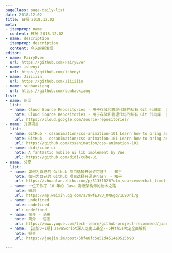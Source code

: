 ```yaml
---
pageClass: page-daily-list
date: 2018.12.02
title: 日报 2018.12.02
meta:
- itemprop: name
  content: 日报 2018.12.02
- name: description
  itemprop: description
  content: 今天的新发现
editor:
- name: FairyEver
  url: https://github.com/FairyEver
- name: ishenyi
  url: https://github.com/ishenyi
- name: Jiiiiiin
  url: https://github.com/Jiiiiiin
- name: sunhaoxiang
  url: https://github.com/sunhaoxiang
list:
- name: 新闻
  list:
  - name: Cloud Source Repositories - 用于存储和管理代码的私有 Git 代码库  |  Source Repositories  |  Google Cloud
    note: Cloud Source Repositories - 用于存储和管理代码的私有 Git 代码库  |  Source Repositories  |  Google Cloud
    url: https://cloud.google.com/source-repositories/
- name: 开源项目
  list:
  - name: GitHub - cssanimation/css-animation-101 Learn how to bring animation to your web projects
    note: GitHub - cssanimation/css-animation-101 Learn how to bring animation to your web projects
    url: https://github.com/cssanimation/css-animation-101
  - name: didi/cube-ui
    note: A fantastic mobile ui lib implement by Vue
    url: https://github.com/didi/cube-ui
- name: 分享
  list:
  - name: 如何为自己的 Github 项目选择开源许可证？ - 知乎
    note: 如何为自己的 Github 项目选择开源许可证？ - 知乎
    url: https://zhuanlan.zhihu.com/p/51331026?utm_source=wechat_timeline&utm_medium=social&from=timeline&isappinstalled=0#showWechatShareTip
  - name: 一位工作了 10 年的 Java 高级架构师的技术之路
    note: 码洞
    url: https://mp.weixin.qq.com/s/9wfEJvU_ON6gq71L9Oni7g
  - name: undefined
    note: undefined
    url: undefined
  - name: 简介 · 语雀
    note: 简介 · 语雀
    url: https://www.yuque.com/tech-learn/github-project-recommend/jianjie
  - name: 【进阶3-1期】JavaScript深入之史上最全--5种this绑定全面解析
    note: 掘金
    url: https://juejin.im/post/5bfe8fc5e51d4514e0515b90

---
```


<daily-list v-bind="$page.frontmatter"/>